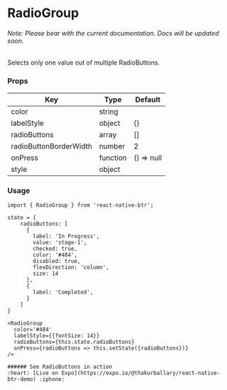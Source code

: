 # RadioGroup

###### Note: Please bear with the current documentation. Docs will be updated soon.

Selects only one value out of multiple RadioButtons.

### Props
Key | Type | Default
----|----|----
color | string | 
labelStyle | object | {}
radioButtons | array | []
radioButtonBorderWidth | number | 2
onPress | function | () => null
style | object |

### Usage
```
import { RadioGroup } from 'react-native-btr';

state = {
    radioButtons: [
      {
        label: 'In Progress',
        value: 'stage-1',
        checked: true,
        color: '#484',
        disabled: true,
        flexDirection: 'column',
        size: 14
      },
      {
        label: 'Completed',
      }
    ]
}

<RadioGroup 
  color='#484'
  labelStyle={{fontSize: 14}}
  radioButtons={this.state.radioButtons}
  onPress={radioButtons => this.setState({radioButtons})}
/>

###### See RadioButtons in action
:heart: [Live on Expo](https://expo.io/@thakurballary/react-native-btr-demo) :iphone:

``` 
